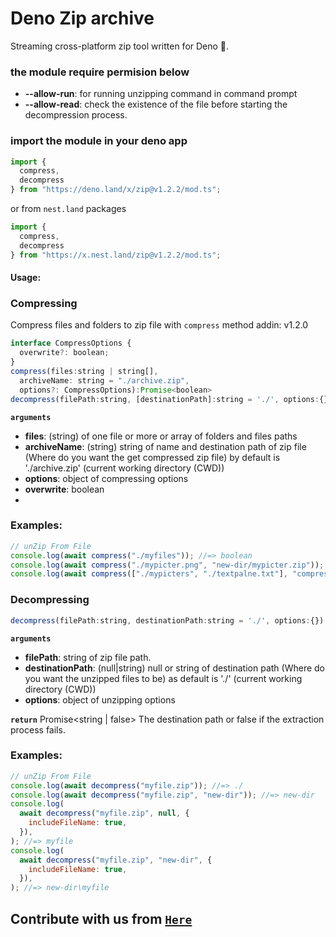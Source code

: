 # Deno Zip archive

Streaming cross-platform zip tool written for Deno 🦕.

### the module require permision below

- **--allow-run**: for running unzipping command in command prompt
- **--allow-read**: check the existence of the file before starting the
  decompression process.

### import the module in your deno app

```js
import {
  compress,
  decompress
} from "https://deno.land/x/zip@v1.2.2/mod.ts";
```

or from `nest.land` packages

```js
import {
  compress,
  decompress
} from "https://x.nest.land/zip@v1.2.2/mod.ts";
```

#### Usage:
### Compressing
Compress files and folders to zip file with ``compress`` method
addin: v1.2.0
```js
interface CompressOptions {
  overwrite?: boolean;
}
compress(files:string | string[],
  archiveName: string = "./archive.zip",
  options?: CompressOptions):Promise<boolean>
decompress(filePath:string, [destinationPath]:string = './', options:{}): Promise<string | false>
```
**`arguments`**

- **files**: (string) of one file or more or array of folders and files paths
- **archiveName**: (string) string of name and destination path of zip file (Where
  do you want the get compressed zip file) by default is './archive.zip' (current working
  directory (CWD))
- **options**: object of compressing options
-   **overwrite**: boolean
- 
### Examples:

```js
// unZip From File
console.log(await compress("./myfiles")); //=> boolean
console.log(await compress("./mypicter.png", "new-dir/mypicter.zip")); //=> boolean
console.log(await compress(["./mypicters", "./textpalne.txt"], "compressed.zip", {overwrite:true})); //=> boolean

```
### Decompressing

```js
decompress(filePath:string, destinationPath:string = './', options:{}): Promise<string | false>
```

**`arguments`**

- **filePath**: string of zip file path.
- **destinationPath**: (null|string) null or string of destination path (Where
  do you want the unzipped files to be) as default is './' (current working
  directory (CWD))
- **options**: object of unzipping options

**`return`** Promise<string | false> The destination path or false if the
extraction process fails.

### Examples:

```js
// unZip From File
console.log(await decompress("myfile.zip")); //=> ./
console.log(await decompress("myfile.zip", "new-dir")); //=> new-dir
console.log(
  await decompress("myfile.zip", null, {
    includeFileName: true,
  }),
); //=> myfile
console.log(
  await decompress("myfile.zip", "new-dir", {
    includeFileName: true,
  }),
); //=> new-dir\myfile

```

## Contribute with us from [`Here`](https://github.com/moncefplastin07/deno-zip)
